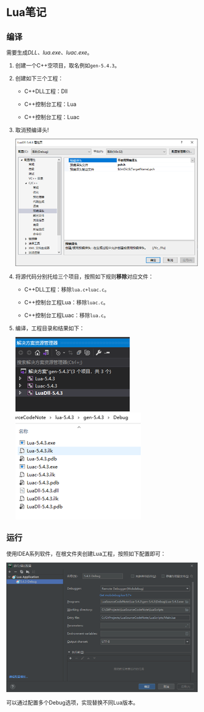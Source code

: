 # Lua笔记

## 编译

需要生成*DLL、lua.exe、luac.exe*。

1. 创建一个C++空项目，取名例如`gen-5.4.3`。

2. 创建如下三个工程：
   
   - C++DLL工程：Dll
   
   - C++控制台工程：Lua
   
   - C++控制台工程：Luac

3. 取消预编译头!
   
   ![](Images\2021-06-08-22-43-13-image.png)

4. 将源代码分别托给三个项目，按照如下规则**移除**对应文件：
   
   - C++DLL工程：移除`lua.c+luac.c`。
   
   - C++控制台工程Lua：移除`luac.c`。
   
   - C++控制台工程Luac：移除`lua.c`。

5. 编译，工程目录和结果如下：
   
   ![](Images\2021-06-08-22-48-34-image.png)![](Images\2021-06-08-22-48-25-image.png)

## 运行

使用IDEA系列软件，在根文件夹创建Lua工程，按照如下配置即可：

![](Images\2021-06-08-23-24-11-image.png)

可以通过配置多个Debug选项，实现替换不同Lua版本。
